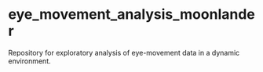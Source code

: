 # eye_movement_analysis_moonlander
Repository for exploratory analysis of eye-movement data in a dynamic environment.
